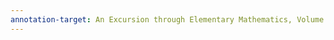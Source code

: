 ```yaml
---
annotation-target: An Excursion through Elementary Mathematics, Volume I Real Numbers and Functions.pdf
---
```

